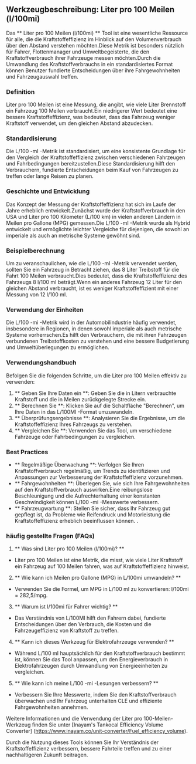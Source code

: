## Werkzeugbeschreibung: Liter pro 100 Meilen (l/100mi)

Das ** Liter pro 100 Meilen (l/100mi) ** Tool ist eine wesentliche Ressource für alle, die die Kraftstoffeffizienz im Hinblick auf den Volumenverbrauch über den Abstand verstehen möchten.Diese Metrik ist besonders nützlich für Fahrer, Flottenmanager und Umweltbegeisterte, die den Kraftstoffverbrauch ihrer Fahrzeuge messen möchten.Durch die Umwandlung des Kraftstoffverbrauchs in ein standardisiertes Format können Benutzer fundierte Entscheidungen über ihre Fahrgewohnheiten und Fahrzeugauswahl treffen.

### Definition

Liter pro 100 Meilen ist eine Messung, die angibt, wie viele Liter Brennstoff ein Fahrzeug 100 Meilen verbraucht.Ein niedrigerer Wert bedeutet eine bessere Kraftstoffeffizienz, was bedeutet, dass das Fahrzeug weniger Kraftstoff verwendet, um den gleichen Abstand abzudecken.

### Standardisierung

Die L/100 -mI -Metrik ist standardisiert, um eine konsistente Grundlage für den Vergleich der Kraftstoffeffizienz zwischen verschiedenen Fahrzeugen und Fahrbedingungen bereitzustellen.Diese Standardisierung hilft den Verbrauchern, fundierte Entscheidungen beim Kauf von Fahrzeugen zu treffen oder lange Reisen zu planen.

### Geschichte und Entwicklung

Das Konzept der Messung der Kraftstoffeffizienz hat sich im Laufe der Jahre erheblich entwickelt.Zunächst wurde der Kraftstoffverbrauch in den USA und Liter pro 100 Kilometer (L/100 km) in vielen anderen Ländern in Meilen pro Gallone (MPG) gemessen.Die L/100 -mI -Metrik wurde als Hybrid entwickelt und ermöglichte leichter Vergleiche für diejenigen, die sowohl an imperiale als auch an metrische Systeme gewöhnt sind.

### Beispielberechnung

Um zu veranschaulichen, wie die L/100 -mI -Metrik verwendet werden, sollten Sie ein Fahrzeug in Betracht ziehen, das 8 Liter Treibstoff für die Fahrt 100 Meilen verbraucht.Dies bedeutet, dass die Kraftstoffeffizienz des Fahrzeugs 8 l/100 mI beträgt.Wenn ein anderes Fahrzeug 12 Liter für den gleichen Abstand verbraucht, ist es weniger Kraftstoffeffizient mit einer Messung von 12 l/100 mI.

### Verwendung der Einheiten

Die L/100 -mi -Metrik wird in der Automobilindustrie häufig verwendet, insbesondere in Regionen, in denen sowohl imperiale als auch metrische Systeme vorherrschen.Es hilft den Verbrauchern, die mit ihren Fahrzeugen verbundenen Treibstoffkosten zu verstehen und eine bessere Budgetierung und Umweltüberlegungen zu ermöglichen.

### Verwendungshandbuch

Befolgen Sie die folgenden Schritte, um die Liter pro 100 Meilen effektiv zu verwenden:

1. ** Geben Sie Ihre Daten ein **: Geben Sie die in Litern verbrauchte Kraftstoff und die in Meilen zurückgelegte Strecke ein.
2. ** Berechnen Sie **: Klicken Sie auf die Schaltfläche "Berechnen", um Ihre Daten in das L/100MI -Format umzuwandeln.
3. ** Überprüfungsergebnisse **: Analysieren Sie die Ergebnisse, um die Kraftstoffeffizienz Ihres Fahrzeugs zu verstehen.
4. ** Vergleichen Sie **: Verwenden Sie das Tool, um verschiedene Fahrzeuge oder Fahrbedingungen zu vergleichen.

### Best Practices

- ** Regelmäßige Überwachung **: Verfolgen Sie Ihren Kraftstoffverbrauch regelmäßig, um Trends zu identifizieren und Anpassungen zur Verbesserung der Kraftstoffeffizienz vorzunehmen.
- ** Fahrgewohnheiten **: Überlegen Sie, wie sich Ihre Fahrgewohnheiten auf den Kraftstoffverbrauch auswirken.Eine reibungslose Beschleunigung und die Aufrechterhaltung einer konstanten Geschwindigkeit können L/100 -mi -Messwerte verbessern.
- ** Fahrzeugwartung **: Stellen Sie sicher, dass Ihr Fahrzeug gut gepflegt ist, da Probleme wie Reifendruck und Motorleistung die Kraftstoffeffizienz erheblich beeinflussen können.
.

### häufig gestellte Fragen (FAQs)

1. ** Was sind Liter pro 100 Meilen (l/100mi)? **
- Liter pro 100 Meilen ist eine Metrik, die misst, wie viele Liter Kraftstoff ein Fahrzeug auf 100 Meilen fahren, was auf Kraftstoffeffizienz hinweist.

2. ** Wie kann ich Meilen pro Gallone (MPG) in L/100mi umwandeln? **
- Verwenden Sie die Formel, um MPG in L/100 mI zu konvertieren: l/100mi = 282,5/mpg.

3. ** Warum ist l/100mi für Fahrer wichtig? **
- Das Verständnis von L/100MI hilft den Fahrern dabei, fundierte Entscheidungen über den Verbrauch, die Kosten und die Fahrzeugeffizienz von Kraftstoff zu treffen.

4. ** Kann ich dieses Werkzeug für Elektrofahrzeuge verwenden? **
- Während L/100 mI hauptsächlich für den Kraftstoffverbrauch bestimmt ist, können Sie das Tool anpassen, um den Energieverbrauch in Elektrofahrzeugen durch Umwandlung von Energieeinheiten zu vergleichen.

5. ** Wie kann ich meine L/100 -mi -Lesungen verbessern? **
- Verbessern Sie Ihre Messwerte, indem Sie den Kraftstoffverbrauch überwachen und Ihr Fahrzeug unterhalten CLE und effiziente Fahrgewohnheiten annehmen.

Weitere Informationen und die Verwendung der Liter pro 100-Meilen-Werkzeug finden Sie unter [Inayam's Tankocal Efficiency Volume Converter] (https://www.inayam.co/unit-converter/Fuel_efficiency_volume).

Durch die Nutzung dieses Tools können Sie Ihr Verständnis der Kraftstoffeffizienz verbessern, bessere Fahrteile treffen und zu einer nachhaltigeren Zukunft beitragen.
